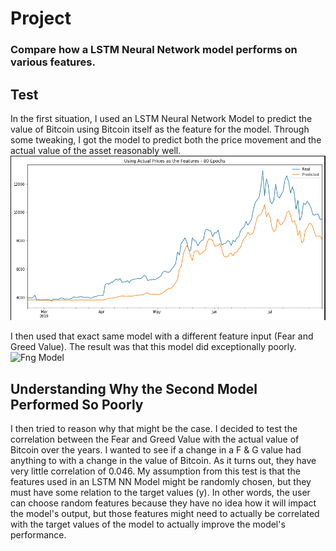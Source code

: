 # Project
### Compare how a LSTM Neural Network model performs on various features.

## Test
In the first situation, I used an LSTM Neural Network Model to predict the value of Bitcoin using Bitcoin itself as the feature for the model. Through some tweaking, I got the model to predict both the price movement and the actual value of the asset reasonably well.
![Model](img/80_epochs.png)

I then used that exact same model with a different feature input (Fear and Greed Value). The result was that this model did exceptionally poorly. 
![Fng Model](img/fngO_80_epochs.png)

## Understanding Why the Second Model Performed So Poorly
I then tried to reason why that might be the case. I decided to test the correlation between the Fear and Greed Value with the actual value of Bitcoin over the years. I wanted to see if a change in a F & G value had anything to with a change in the value of Bitcoin. As it turns out, they have very little correlation of 0.046. My assumption from this test is that the features used in an LSTM NN Model might be randomly chosen, but they must have some relation to the target values (y). In other words, the user can choose random features because they have no idea how it will impact the model's output, but those features might need to actually be correlated with the target values of the model to actually improve the model's performance.
